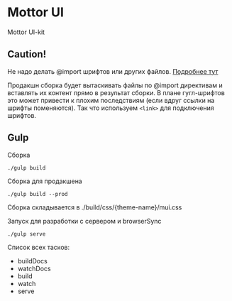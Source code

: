 # Mottor UI

Mottor UI-kit

## Caution!

Не надо делать @import шрифтов или других файлов.
[Подробнее тут](http://www.stevesouders.com/blog/2009/04/09/dont-use-import/)

Продакшн сборка будет вытаскивать файлы по @import директивам и вставлять их контент прямо в результат сборки. В плане гугл-шрифтов это может привести к плохим последствиям (если вдруг ссылки на шрифты поменяются). 
Так что используем `<link>` для подключения шрифтов.

## Gulp

Сборка

    ./gulp build
    
Сборка для продакшена

    ./gulp build --prod
    
Сборка складывается в ./build/css/{theme-name}/mui.css
    
Запуск для разработки с сервером и browserSync

    ./gulp serve
    
Список всех тасков:

* buildDocs
* watchDocs
* build
* watch
* serve